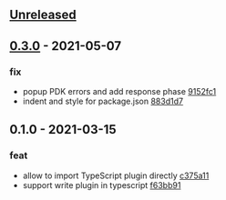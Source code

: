 <a name="unreleased"></a>
## [Unreleased]


<a name="0.3.0"></a>
## [0.3.0] - 2021-05-07
### fix
- popup PDK errors and add response phase [9152fc1](https://github.com/fffonion/kong-pdk/commit/9152fc187420c66d2421af8ecdffbfe0617ea482)
- indent and style for package.json [883d1d7](https://github.com/fffonion/kong-pdk/commit/883d1d7778b224cc5a836b78f74f125209f420ad)


<a name="0.1.0"></a>
## 0.1.0 - 2021-03-15
### feat
- allow to import TypeScript plugin directly [c375a11](https://github.com/fffonion/kong-pdk/commit/c375a11587af296ffeca5b103fa6e8c51e79d1a4)
- support write plugin in typescript [f63bb91](https://github.com/fffonion/kong-pdk/commit/f63bb9182cc422f9a80c89abc59f6725dc6b426c)


[Unreleased]: https://github.com/fffonion/kong-pdk/compare/0.3.0...HEAD
[0.3.0]: https://github.com/fffonion/kong-pdk/compare/0.1.0...0.3.0
